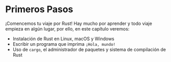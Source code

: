 # Primeros Pasos

¡Comencemos tu viaje por Rust! Hay mucho por aprender y todo viaje empieza
en algún lugar, por ello, en este capítulo veremos:

* Instalación de Rust en Linux, macOS y Windows
* Escribir un programa que imprima `¡Hola, mundo!`
* Uso de `cargo`, el administrador de paquetes y sistema de compilación de Rust
